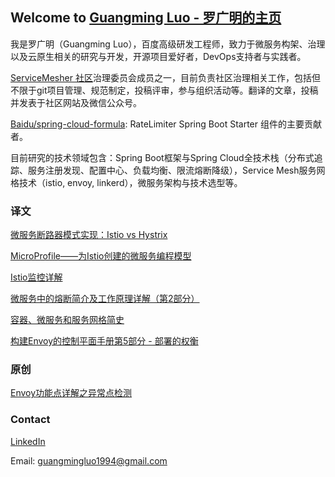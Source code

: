 ## Welcome to [Guangming Luo - 罗广明的主页](https://guangmingluo.github.io/guangmingluo.io/)

我是罗广明（Guangming Luo），百度高级研发工程师，致力于微服务构架、治理以及云原生相关的研究与开发，开源项目爱好者，DevOps支持者与实践者。

[ServiceMesher 社区](http://www.servicemesher.com/)治理委员会成员之一，目前负责社区治理相关工作，包括但不限于git项目管理、规范制定，投稿评审，参与组织活动等。翻译的文章，投稿并发表于社区网站及微信公众号。

[Baidu/spring-cloud-formula](https://github.com/baidu/spring-cloud-formula): RateLimiter Spring Boot Starter 组件的主要贡献者。

目前研究的技术领域包含：Spring Boot框架与Spring Cloud全技术栈（分布式追踪、服务注册发现、配置中心、负载均衡、限流熔断降级），Service Mesh服务网格技术（istio, envoy, linkerd），微服务架构与技术选型等。

### 译文
[微服务断路器模式实现：Istio vs Hystrix](http://www.servicemesher.com/blog/istio-vs-hystrix-circuit-breaker/)

[MicroProfile——为Istio创建的微服务编程模型](http://www.servicemesher.com/blog/microprofile-the-microservice-programming-model-made-for-istio/)

[Istio监控详解](http://www.servicemesher.com/blog/istio-monitoring-explained/)

[微服务中的熔断简介及工作原理详解（第2部分）](http://www.servicemesher.com/blog/preventing-systemic-failure-circuit-breaking-part-2/)

[容器、微服务和服务网格简史](http://www.servicemesher.com/blog/containers-microservices-service-meshes/)

[构建Envoy的控制平面手册第5部分 - 部署的权衡](http://www.servicemesher.com/blog/guidance-for-building-a-control-plane-for-envoy-deployment-tradeoffs/)

### 原创

[Envoy功能点详解之异常点检测](https://www.servicemesher.com/blog/envoy-feature-explain-outlier-detection/)

### Contact

[LinkedIn](https://www.linkedin.com/in/guangmingluo1994/)

Email: guangmingluo1994@gmail.com
